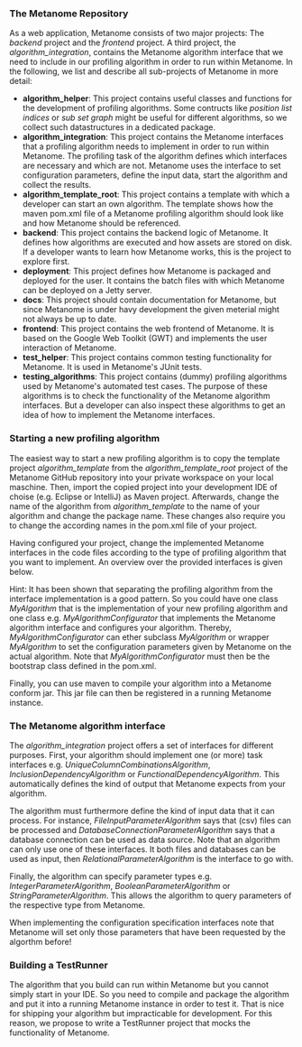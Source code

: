 ### The Metanome Repository
As a web application, Metanome consists of two major projects: The _backend_ project and the _frontend_ project. A third project, the _algorithm_integration_, contains the Metanome algorithm interface that we need to include in our profiling algorithm in order to run within Metanome. In the following, we list and describe all sub-projects of Metanome in more detail:

* **algorithm_helper**: This project contains useful classes and functions for the development of profiling algorithms. Some contructs like _position list indices_ or _sub set graph_ might be useful for different algorithms, so we collect such datastructures in a dedicated package.
* **algorithm_integration**: This project contains the Metanome interfaces that a profiling algorithm needs to implement in order to run within Metanome. The profiling task of the algorithm defines which interfaces are necessary and which are not. Metanome uses the interface to set configuration parameters, define the input data, start the algorithm and collect the results.
* **algorithm_template_root**: This project contains a template with which a developer can start an own algorithm. The template shows how the maven pom.xml file of a Metanome profiling algorithm should look like and how Metanome should be referenced. 
* **backend**: This project contains the backend logic of Metanome. It defines how algorithms are executed and how assets are stored on disk. If a developer wants to learn how Metanome works, this is the project to explore first.
* **deployment**: This project defines how Metanome is packaged and deployed for the user. It contains the batch files with which Metanome can be deployed on a Jetty server.
* **docs**: This project should contain documentation for Metanome, but since Metanome is under havy development the given meterial might not always be up to date.
* **frontend**: This project contains the web frontend of Metanome. It is based on the Google Web Toolkit (GWT) and implements the user interaction of Metanome.
* **test_helper**: This project contains common testing functionality for Metanome. It is used in Metanome's JUnit tests.
* **testing_algorithms**: This project contains (dummy) profiling algorithms used by Metanome's automated test cases. The purpose of these algorithms is to check the functionality of the Metanome algorithm interfaces. But a developer can also inspect these algorithms to get an idea of how to implement the Metanome interfaces. 

### Starting a new profiling algorithm
The easiest way to start a new profiling algorithm is to copy the template project _algorithm_template_ from the _algorithm_template_root_ project of the Metanome GitHub repository into your private workspace on your local maschine. Then, import the copied project into your development IDE of choise (e.g. Eclipse or IntelliJ) as Maven project. Afterwards, change the name of the algorithm from _algorithm_template_ to the name of your algorithm and change the package name. These changes also require you to change the according names in the pom.xml file of your project.

Having configured your project, change the implemented Metanome interfaces in the code files according to the type of profiling algorithm that you want to implement. An overview over the provided interfaces is given below. 

Hint: It has been shown that separating the profiling algorithm from the interface implementation is a good pattern. So you could have one class _MyAlgorithm_ that is the implementation of your new profiling algorithm and one class e.g. _MyAlgorithmConfigurator_ that implements the Metanome algorithm interface and configures your algorithm. Thereby, _MyAlgorithmConfigurator_ can ether subclass _MyAlgorithm_ or wrapper _MyAlgorithm_ to set the configuration parameters given by Metanome on the actual algorithm. Note that _MyAlgorithmConfigurator_ must then be the bootstrap class defined in the pom.xml.

Finally, you can use maven to compile your algorithm into a Metanome conform jar. This jar file can then be registered in a running Metanome instance.

### The Metanome algorithm interface
The _algorithm_integration_ project offers a set of interfaces for different purposes. First, your algorithm should implement one (or more) task interfaces e.g. _UniqueColumnCombinationsAlgorithm_,  _InclusionDependencyAlgorithm_ or _FunctionalDependencyAlgorithm_. This automatically defines the kind of output that Metanome expects from your algorithm. 

The algorithm must furthermore define the kind of input data that it can process. For instance, _FileInputParameterAlgorithm_ says that (csv) files can be processed and _DatabaseConnectionParameterAlgorithm_ says that a database connection can be used as data source. Note that an algorithm can only use one of these interfaces. It both files and databases can be used as input, then _RelationalParameterAlgorithm_ is the interface to go with.

Finally, the algorithm can specify parameter types e.g. _IntegerParameterAlgorithm_, _BooleanParameterAlgorithm_ or _StringParameterAlgorithm_. This allows the algorithm to query parameters of the respective type from Metanome. 

When implementing the configuration specification interfaces note that Metanome will set only those parameters that have been requested by the algorthm before!

### Building a TestRunner
The algorithm that you build can run within Metanome but you cannot simply start in your IDE. So you need to compile and package the algorithm and put it into a running Metanome instance in order to test it. That is nice for shipping your algorithm but impracticable for development. For this reason, we propose to write a TestRunner project that mocks the functionality of Metanome.



